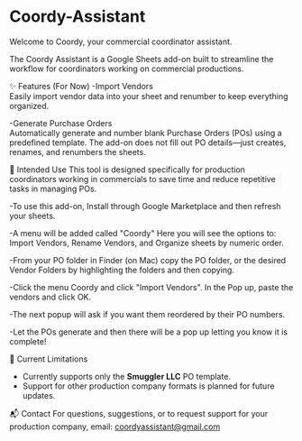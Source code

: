 # Coordy-Assistant
Welcome to Coordy, your commercial coordinator assistant. 

The Coordy Assistant is a Google Sheets add-on built to streamline the workflow for coordinators working on commercial productions.


✨ Features (For Now)
-Import Vendors  
Easily import vendor data into your sheet and renumber to keep everything organized.

-Generate Purchase Orders  
Automatically generate and number blank Purchase Orders (POs) using a predefined template. The add-on does not fill out PO details—just creates, renames, and renumbers the sheets.


🎯 Intended Use
This tool is designed specifically for production coordinators working in commercials to save time and reduce repetitive tasks in managing POs.

-To use this add-on, Install through Google Marketplace and then refresh your sheets.

-A menu will be added called "Coordy" Here you will see the options to: Import Vendors, Rename Vendors, and Organize sheets by numeric order.

-From your PO folder in Finder (on Mac) copy the PO folder, or the desired Vendor Folders by highlighting the folders and then copying.

-Click the menu Coordy and click "Import Vendors". In the Pop up, paste the vendors and click OK. 

-The next popup will ask if you want them reordered by their PO numbers. 

-Let the POs generate and then there will be a pop up letting you know it is complete!

📝 Current Limitations
- Currently supports only the **Smuggler LLC** PO template.
- Support for other production company formats is planned for future updates.


📬 Contact
For questions, suggestions, or to request support for your production company, email: coordyassistant@gmail.com

